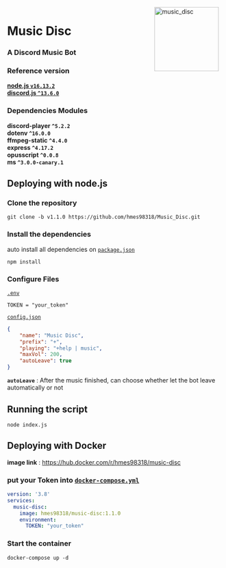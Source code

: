<img width="150" height="150" align="right" style="float: right; margin: 0 10px 0 0;" alt="music_disc" src="https://i.imgur.com/JWSIlSt.png">

# Music Disc
### A Discord Music Bot


### Reference version  
[**node.js  `v16.13.2`**](https://nodejs.org/en/)  
[**discord.js  `^13.6.0`**](https://discord.js.org/#/)  

### Dependencies Modules
**discord-player  `^5.2.2`**  
**dotenv  `^16.0.0`**  
**ffmpeg-static  `^4.4.0`**  
**express  `^4.17.2`**  
**opusscript  `^0.0.8`**  
**ms  `^3.0.0-canary.1`**  


## Deploying with node.js

### Clone the repository
```
git clone -b v1.1.0 https://github.com/hmes98318/Music_Disc.git
```

### Install the dependencies
auto install all dependencies on [`package.json`](./package.json)  
```
npm install
```

### Configure Files
[`.env`](./.env) 
```env
TOKEN = "your_token"
```

[`config.json`](./config.json)  
```json
{
    "name": "Music Disc",
    "prefix": "+",
    "playing": "+help | music",
    "maxVol": 200,
    "autoLeave": true
}
```
**`autoLeave`** : After the music finished, can choose whether let the bot leave automatically or not  

## Running the script 
```
node index.js
```


## Deploying with Docker  
**image link** : https://hub.docker.com/r/hmes98318/music-disc  
### put your Token into [`docker-compose.yml`](./docker-compose.yml)
```yml
version: '3.8'
services:
  music-disc:
    image: hmes98318/music-disc:1.1.0
    environment:
      TOKEN: "your_token"
```

### Start the container  
```
docker-compose up -d
```
